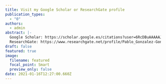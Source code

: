 ```yaml
---
title: Visit my Google Scholar or ResearchGate profile
publication_types:
  - "0"
authors:
  - admin
abstract: |-
  Google Scholar: https://scholar.google.es/citations?user=6RcDBuAAAAAJ
  ResearchGate: https://www.researchgate.net/profile/Pablo_Gonzalez-Gonzalez
draft: false
featured: true
image:
  filename: featured
  focal_point: Smart
  preview_only: false
date: 2021-01-16T12:27:00.660Z
---
```

